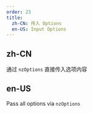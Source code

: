 ```yaml
---
order: 23
title:
  zh-CN: 传入 Options
  en-US: Input Options
---
```


## zh-CN

通过 `nzOptions` 直接传入选项内容

## en-US

Pass all options via `nzOptions`
